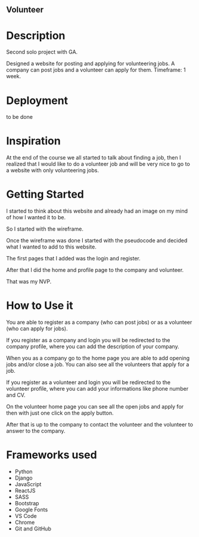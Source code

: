 ## Volunteer

# Description

Second solo project with GA.

Designed a website for posting and applying for volunteering jobs. A company can post jobs and a volunteer can apply for them. Timeframe: 1 week.

# Deployment

to be done

# Inspiration

At the end of the course we all started to talk about finding a job, then I realized that I would like to do a volunteer job and will be very nice to go to a website with only volunteering jobs.

# Getting Started

I started to think about this website and already had an image on my mind of how I wanted it to be.

So I started with the wireframe.

Once the wireframe was done I started with the pseudocode and decided what I wanted to add to this website.

The first pages that I added was the login and register.

After that I did the home and profile page to the company and volunteer.

That was my NVP.

# How to Use it

You are able to register as a company (who can post jobs) or as a volunteer (who can apply for jobs).

If you register as a company and login you will be redirected to the company profile, where you can add the description of your company.

When you as a company go to the home page you are able to add opening jobs and/or close a job. You can also see all the volunteers that apply for a job.

If you register as a volunteer and login you will be redirected to the volunteer profile, where you can add your informations like phone number and CV.

On the volunteer home page you can see all the open jobs and apply for then with just one click on the apply button.

After that is up to the company to contact the volunteer and the volunteer to answer to the company.


# Frameworks used
* Python
* Django
* JavaScript
* ReactJS
* SASS
* Bootstrap
* Google Fonts
* VS Code
* Chrome
* Git and GitHub
